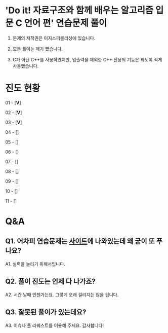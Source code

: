 # 'Do it! 자료구조와 함께 배우는 알고리즘 입문 C 언어 편' 연습문제 풀이

1. 문제의 저작권은 이지스퍼블리싱에 있습니다.

2. 모든 풀이는 제가 짰습니다.

3. C가 아닌 C++를 사용하였지만, 입출력을 제외한 C++ 전용의 기능은 되도록 적게 사용했습니다.



# 진도 현황

01 - [**V**]

02 - [**V**]

03 - [**V**]

04 - []

05 - []

06 - []

07 - []

08 - []

09 - []

10 - []

11 - []




# Q&A

## Q1. 어차피 연습문제는 [사이트](http://www.easyspub.co.kr/20_Menu/BookView/178/PUB)에 나와있는데 왜 굳이 또 푸나요?

A1. 실력을 늘리기 위해서입니다.


## Q2. 풀이 진도는 언제 다 나가죠?

A2. 시간 날때 언젠가는요. 그렇게 오래 걸리지는 않을 겁니다.


## Q3. 잘못된 풀이가 있는데요?

A3. 이슈나 풀 리퀘스트를 이용해 주세요. 감사합니다!
